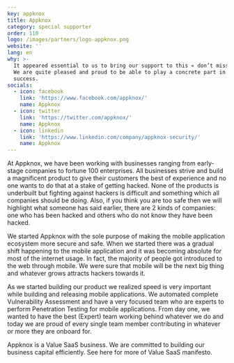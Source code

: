 ```yaml
---
key: appknox
title: Appknox
category: special supporter
order: 110
logo: /images/partners/logo-appknox.png
website: ''
lang: en
why: >-
  It appeared essential to us to bring our support to this « don’t miss » event.
  We are quite pleased and proud to be able to play a concrete part in its
  success.  
socials:
  - icon: facebook
    link: 'https://www.facebook.com/appknox/'
    name: Appknox
  - icon: twitter
    link: 'https://twitter.com/appknox/'
    name: Appknox
  - icon: linkedin
    link: 'https://www.linkedin.com/company/appknox-security/'
    name: Appknox
---
```

At Appknox, we have been working with businesses ranging from early-stage companies to fortune 100 enterprises. All businesses strive and build a magnificent product to give their customers the best of experience and no one wants to do that at a stake of getting hacked. None of the products is underbuilt but fighting against hackers is difficult and something which all companies should be doing. Also, if you think you are too safe then we will highlight what someone has said earlier, there are 2 kinds of companies: one who has been hacked and others who do not know they have been hacked.

We started Appknox with the sole purpose of making the mobile application ecosystem more secure and safe. When we started there was a gradual shift happening to the mobile application and it was becoming absolute for most of the internet usage. In fact, the majority of people got introduced to the web through mobile. We were sure that mobile will be the next big thing and whatever grows attracts hackers towards it.

As we started building our product we realized speed is very important while building and releasing mobile applications. We automated complete Vulnerability Assessment and have a very focused team who are experts to perform Penetration Testing for mobile applications. From day one, we wanted to have the best (Expert) team working behind whatever we do and today we are proud of every single team member contributing in whatever or more they are onboard for.

Appknox is a Value SaaS business. We are committed to building our business capital efficiently. See here for more of Value SaaS manifesto.
